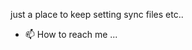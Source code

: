 just a place to keep setting sync files etc..
- 📫 How to reach me ...

<!---
tim-flaik/tim-flaik is a ✨ special ✨ repository because its `README.md` (this file) appears on your GitHub profile.
You can click the Preview link to take a look at your changes.
--->
